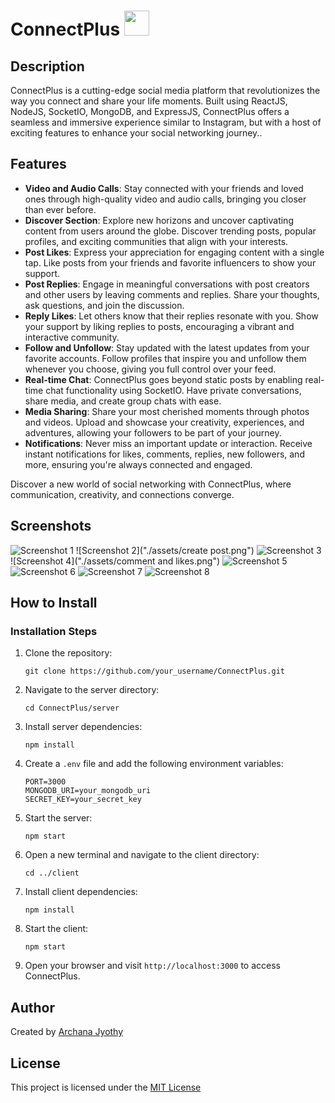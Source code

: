 # ConnectPlus <img src="https://res.cloudinary.com/connect-plus/image/upload/v1688821707/connect-plus/Logo/icon-web-01_dsqwqu.svg" width="40" height="40">
## Description
ConnectPlus is a cutting-edge social media platform that revolutionizes the way you connect and share your life moments. Built using ReactJS, NodeJS, SocketIO, MongoDB, and ExpressJS, ConnectPlus offers a seamless and immersive experience similar to Instagram, but with a host of exciting features to enhance your social networking journey..

## Features
- **Video and Audio Calls**: Stay connected with your friends and loved ones through high-quality video and audio calls, bringing you closer than ever before.
- **Discover Section**: Explore new horizons and uncover captivating content from users around the globe. Discover trending posts, popular profiles, and exciting communities that align with your interests.
- **Post Likes**: Express your appreciation for engaging content with a single tap. Like posts from your friends and favorite influencers to show your support.
- **Post Replies**: Engage in meaningful conversations with post creators and other users by leaving comments and replies. Share your thoughts, ask questions, and join the discussion.
- **Reply Likes**: Let others know that their replies resonate with you. Show your support by liking replies to posts, encouraging a vibrant and interactive community.
- **Follow and Unfollow**: Stay updated with the latest updates from your favorite accounts. Follow profiles that inspire you and unfollow them whenever you choose, giving you full control over your feed.
- **Real-time Chat**: ConnectPlus goes beyond static posts by enabling real-time chat functionality using SocketIO. Have private conversations, share media, and create group chats with ease.
- **Media Sharing**: Share your most cherished moments through photos and videos. Upload and showcase your creativity, experiences, and adventures, allowing your followers to be part of your journey.
- **Notifications**: Never miss an important update or interaction. Receive instant notifications for likes, comments, replies, new followers, and more, ensuring you're always connected and engaged.

Discover a new world of social networking with ConnectPlus, where communication, creativity, and connections converge.

## Screenshots

![Screenshot 1]("/assets/home.png")
![Screenshot 2]("./assets/create post.png")
![Screenshot 3]("./assets/notification.png")
![Screenshot 4]("./assets/comment and likes.png")
![Screenshot 5]("./assets/discover.png")
![Screenshot 6]("./assets/messages.png")
![Screenshot 7]("./assets/darkmode.png")
![Screenshot 8]("./assets/user_profile.png")

## How to Install

### Installation Steps

1. Clone the repository:
   ```
   git clone https://github.com/your_username/ConnectPlus.git
   ```
   
2. Navigate to the server directory:
   ```
   cd ConnectPlus/server
   ```

3. Install server dependencies:
   ```
   npm install
   ```

4. Create a `.env` file and add the following environment variables:
   ```
   PORT=3000
   MONGODB_URI=your_mongodb_uri
   SECRET_KEY=your_secret_key
   ```

5. Start the server:
   ```
   npm start
   ```

6. Open a new terminal and navigate to the client directory:
   ```
   cd ../client
   ```

7. Install client dependencies:
   ```
   npm install
   ```

8. Start the client:
   ```
   npm start
   ```

9. Open your browser and visit `http://localhost:3000` to access ConnectPlus.

## Author
Created by [Archana Jyothy](https://github.com/Archanajyothy/)

## License
This project is licensed under the [MIT License](link_to_license)
